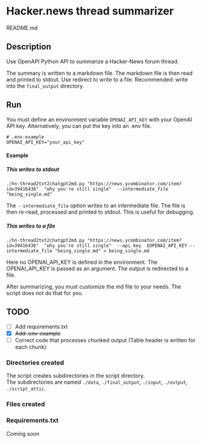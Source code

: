 <!-- markdownlint-disable MD001 -->
# Hacker.news thread summarizer

README.md

## Description

Use OpenAPI Python API to summarize a Hacker-News forum thread.  

The summary is written to a markdown file.  The markdown file is then read and printed to stdout. Use redirect to write to a file. Recommended: write into the `final_output` directory.

## Run

You must define an environment variable `OPENAI_API_KEY` with your OpenAI API key. Alternatively, you can put the key into an .env file.

```text
# .env-example
OPENAI_API_KEY="your_api_key"
```

#### Example

##### This writes to stdout

`./hn-thread2txt2chatgpt2md.py "https://news.ycombinator.com/item?id=39416436"  "why you're still single"  --intermediate_file "being_single.md"`

The `--intermediate_file` option writes to an intermediate file.  The file is then re-read, processed and printed to stdout.  This is useful for debugging.

##### This writes to a file

`./hn-thread2txt2chatgpt2md.py "https://news.ycombinator.com/item?id=39416436"  "why you're still single"  --api_key  $OPENAI_API_KEY --intermediate_file "being_single.md" > being_single.md`

Here no OPENAI_API_KEY is defined in the environment.  The OPENAI_API_KEY is passed as an argument.  The output is redirected to a file.

After summarizing, you must customize the md file to your needs.  The script does not do that for you.

## TODO

- [ ] Add requirements.txt
- [x] ~~Add .env-example~~
- [ ] Correct code that processes chunked output (Table header is written for each chunk)

### Directories created

The script creates subdirectories in the script directory.  
The subdirectories are named `./data`, `./final_output`, `./input`, `./output`, `./script_attic`.

### Files created

### Requirements.txt

Coming soon
